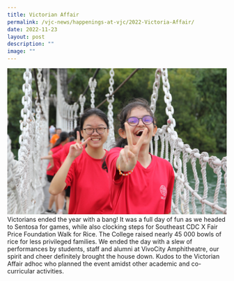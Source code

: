 ```yaml
---
title: Victorian Affair
permalink: /vjc-news/happenings-at-vjc/2022-Victoria-Affair/
date: 2022-11-23
layout: post
description: ""
image: ""
---
```



![](/images/Happening%20at%20VJC/2022%2033%20Victorian%20Affair2.jpg)
Victorians ended the year with a bang! It was a full day of fun as we headed to Sentosa for games, while also clocking steps for Southeast CDC X Fair Price Foundation Walk for Rice. The College raised nearly 45 000 bowls of rice for less privileged families. We ended the day with a slew of performances by students, staff and alumni at VivoCity Amphitheatre, our spirit and cheer definitely brought the house down. Kudos to the Victorian Affair adhoc who planned the event amidst other academic and co-curricular activities.
